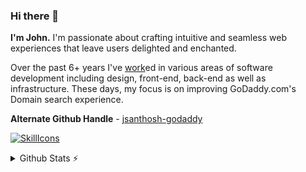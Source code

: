 ### Hi there 👋

**I'm John.** I'm passionate about crafting intuitive and seamless web experiences that leave users delighted and enchanted. 

Over the past 6+ years I've [work](https://johnsanthosh.com/experience)ed in various areas of software development including design, front-end, back-end as well as infrastructure. 
These days, my focus is on improving GoDaddy.com's Domain search experience.

**Alternate Github Handle** - [jsanthosh-godaddy](https://github.com/jsanthosh-godaddy)

[![SkillIcons](https://skillicons.dev/icons?i=java,spring,js,nodejs,aws,react,redux,py,django,mongodb,docker)](https://skillicons.dev)<br/>

<details>
  <summary>Github Stats ⚡</summary>
  
  <a href="#">![Github stats](https://github-readme-stats.vercel.app/api?username=johnsanthosh&theme=blueberry&count_private=true&hide_border=true&line_height=20)</a>
  <a href="#">![Top Langs](https://github-readme-stats.vercel.app/api/top-langs/?username=johnsanthosh&layout=compact&theme=blueberry&count_private=true&hide_border=true)</a>
</details>

